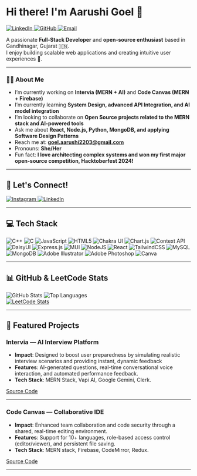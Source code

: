# Hi there! I'm Aarushi Goel 👋

<p>
  <a href="https://linkedin.com/in/https://www.linkedin.com/in/aarushi-goel-706209215?utm_source=share&utm_campaign=share_via&utm_content=profile&utm_medium=android_app" target="_blank">
    <img src="https://img.shields.io/badge/LinkedIn-%230077B5.svg?logo=linkedin&logoColor=white" alt="LinkedIn"/>
  </a>
  <a href="https://github.com/aarushi" target="_blank">
    <img src="https://img.shields.io/badge/GitHub-181717.svg?logo=github&logoColor=white" alt="GitHub"/>
  </a>
  <a href="mailto:goel.aarushi2203@gmail.com">
    <img src="https://img.shields.io/badge/Email-D14836.svg?logo=gmail&logoColor=white" alt="Email"/>
  </a>
</p>

A passionate **Full-Stack Developer** and **open-source enthusiast** based in Gandhinagar, Gujarat 🇮🇳.  
I enjoy building scalable web applications and creating intuitive user experiences 🚀.

---

### 👩‍💻 About Me
- I’m currently working on **Intervia (MERN + AI)** and **Code Canvas (MERN + Firebase)**
- I’m currently learning **System Design, advanced API Integration, and AI model integration**
- I’m looking to collaborate on **Open Source projects related to the MERN stack and AI-powered tools**
- Ask me about **React, Node.js, Python, MongoDB, and applying Software Design Patterns**
- Reach me at: **goel.aarushi2203@gmail.com**
- Pronouns: **She/Her**
- Fun fact: **I love architecting complex systems and won my first major open-source competition, Hacktoberfest 2024!**

---

## 🤝 Let's Connect!
<p>
  <a href="https://instagram.com/goel_aaru2303" target="_blank">
    <img src="https://img.shields.io/badge/Instagram-%23E4405F.svg?logo=Instagram&logoColor=white" alt="Instagram"/>
  </a>
  <a href="https://linkedin.com/in/https://www.linkedin.com/in/aarushi-goel-706209215?utm_source=share&utm_campaign=share_via&utm_content=profile&utm_medium=android_app" target="_blank">
    <img src="https://img.shields.io/badge/LinkedIn-%230077B5.svg?logo=linkedin&logoColor=white" alt="LinkedIn"/>
  </a>
</p>

---

## 💻 Tech Stack
<p>
<img src="https://img.shields.io/badge/c++-%2300599C.svg?style=for-the-badge&logo=c%2B%2B&logoColor=white" alt="C++"/> <img src="https://img.shields.io/badge/c-%2300599C.svg?style=for-the-badge&logo=c&logoColor=white" alt="C"/> <img src="https://img.shields.io/badge/javascript-%23323330.svg?style=for-the-badge&logo=javascript&logoColor=%23F7DF1E" alt="JavaScript"/> <img src="https://img.shields.io/badge/html5-%23E34F26.svg?style=for-the-badge&logo=html5&logoColor=white" alt="HTML5"/> <img src="https://img.shields.io/badge/chakra-%234ED1C5.svg?style=for-the-badge&logo=chakraui&logoColor=white" alt="Chakra UI"/> <img src="https://img.shields.io/badge/chart.js-F5788D.svg?style=for-the-badge&logo=chart.js&logoColor=white" alt="Chart.js"/> <img src="https://img.shields.io/badge/Context--Api-000000?style=for-the-badge&logo=react" alt="Context API"/> <img src="https://img.shields.io/badge/daisyui-5A0EF8?style=for-the-badge&logo=daisyui&logoColor=white" alt="DaisyUI"/> <img src="https://img.shields.io/badge/express.js-%23404d59.svg?style=for-the-badge&logo=express&logoColor=%2361DAFB" alt="Express.js"/> <img src="https://img.shields.io/badge/MUI-%230081CB.svg?style=for-the-badge&logo=mui&logoColor=white" alt="MUI"/> <img src="https://img.shields.io/badge/node.js-6DA55F?style=for-the-badge&logo=node.js&logoColor=white" alt="NodeJS"/> <img src="https://img.shields.io/badge/react-%2320232a.svg?style=for-the-badge&logo=react&logoColor=%2361DAFB" alt="React"/> <img src="https://img.shields.io/badge/tailwindcss-%2338B2AC.svg?style=for-the-badge&logo=tailwind-css&logoColor=white" alt="TailwindCSS"/> <img src="https://img.shields.io/badge/mysql-4479A1.svg?style=for-the-badge&logo=mysql&logoColor=white" alt="MySQL"/> <img src="https://img.shields.io/badge/MongoDB-%234ea94b.svg?style=for-the-badge&logo=mongodb&logoColor=white" alt="MongoDB"/> <img src="https://img.shields.io/badge/adobe%20illustrator-%23FF9A00.svg?style=for-the-badge&logo=adobe%20illustrator&logoColor=white" alt="Adobe Illustrator"/> <img src="https://img.shields.io/badge/adobe%20photoshop-%2331A8FF.svg?style=for-the-badge&logo=adobe%20photoshop&logoColor=white" alt="Adobe Photoshop"/> <img src="https://img.shields.io/badge/Canva-%2300C4CC.svg?style=for-the-badge&logo=Canva&logoColor=white" alt="Canva"/>
</p>

---

## 📊 GitHub & LeetCode Stats
<img src="https://github-readme-stats.vercel.app/api?username=AAruhsi&theme=cobalt&hide_border=false&include_all_commits=false&count_private=false" alt="GitHub Stats"/>  <img src="https://github-readme-stats.vercel.app/api/top-langs/?username=AAruhsi&theme=cobalt&hide_border=false&include_all_commits=false&count_private=false&layout=compact" alt="Top Languages"/>
<br>
<a href="https://leetcode.com/AarushiGoel">
  <img src="https://leetcard.jacoblin.cool/AarushiGoel?ext=heatmap" alt="LeetCode Stats"/>
</a>

---

## 🚀 Featured Projects

### Intervia — AI Interview Platform
* **Impact**: Designed to boost user preparedness by simulating realistic interview scenarios and providing instant, dynamic feedback
* **Features**: AI-generated questions, real-time conversational voice interaction, and automated performance feedback.
* **Tech Stack**: MERN Stack, Vapi AI, Google Gemini, Clerk.

[Source Code](https://github.com/AAruhsi/Intervia) 

---

### Code Canvas — Collaborative IDE
* **Impact**: Enhanced team collaboration and code security through a shared, real-time editing environment.
* **Features**: Support for 10+ languages, role-based access control (editor/viewer), and persistent file saving.
* **Tech Stack**: MERN stack, Firebase, CodeMirror, Redux.

[Source Code](https://github.com/AAruhsi/Code-Canvas)

---
